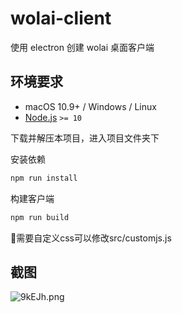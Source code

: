 # wolai-client

使用 electron 创建 wolai 桌面客户端


## 环境要求

- macOS 10.9+ / Windows / Linux
- [Node.js](https://nodejs.org/zh-cn/download/) `>= 10`


下载并解压本项目，进入项目文件夹下

安装依赖

```bash
npm run install
```

构建客户端

```bash
npm run build
```

 🥳需要自定义css可以修改src/customjs.js

## 截图
![9kEJh.png](https://wx2.sbimg.cn/2020/09/07/9kEJh.png)
